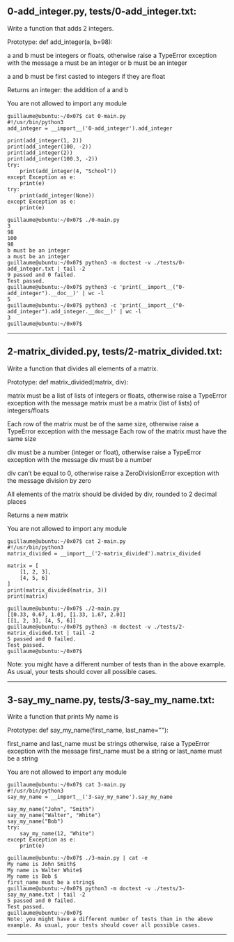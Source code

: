 ## 0-add_integer.py, tests/0-add_integer.txt:

Write a function that adds 2 integers.

Prototype: def add_integer(a, b=98):

a and b must be integers or floats, otherwise raise a TypeError exception with the message a must be an integer or b must be an integer

a and b must be first casted to integers if they are float

Returns an integer: the addition of a and b

You are not allowed to import any module


	guillaume@ubuntu:~/0x07$ cat 0-main.py
	#!/usr/bin/python3
	add_integer = __import__('0-add_integer').add_integer
	
	print(add_integer(1, 2))
	print(add_integer(100, -2))
	print(add_integer(2))
	print(add_integer(100.3, -2))
	try:
	    print(add_integer(4, "School"))
	except Exception as e:
	    print(e)
	try:
	    print(add_integer(None))
	except Exception as e:
	    print(e)
	
	guillaume@ubuntu:~/0x07$ ./0-main.py
	3
	98
	100
	98
	b must be an integer
	a must be an integer
	guillaume@ubuntu:~/0x07$ python3 -m doctest -v ./tests/0-add_integer.txt | tail -2
	9 passed and 0 failed.
	Test passed.
	guillaume@ubuntu:~/0x07$ python3 -c 'print(__import__("0-add_integer").__doc__)' | wc -l
	5
	guillaume@ubuntu:~/0x07$ python3 -c 'print(__import__("0-add_integer").add_integer.__doc__)' | wc -l
	3
	guillaume@ubuntu:~/0x07$ 

-----------------------------------------------------------------------------------------------------------------------------------------------------


## 2-matrix_divided.py, tests/2-matrix_divided.txt:

Write a function that divides all elements of a matrix.

Prototype: def matrix_divided(matrix, div):

matrix must be a list of lists of integers or floats, otherwise raise a TypeError exception with the message matrix must be a matrix (list of lists) of integers/floats

Each row of the matrix must be of the same size, otherwise raise a TypeError exception with the message Each row of the matrix must have the same size

div must be a number (integer or float), otherwise raise a TypeError exception with the message div must be a number

div can’t be equal to 0, otherwise raise a ZeroDivisionError exception with the message division by zero

All elements of the matrix should be divided by div, rounded to 2 decimal places

Returns a new matrix

You are not allowed to import any module



	guillaume@ubuntu:~/0x07$ cat 2-main.py
	#!/usr/bin/python3
	matrix_divided = __import__('2-matrix_divided').matrix_divided
	
	matrix = [
	    [1, 2, 3],
	    [4, 5, 6]
	]
	print(matrix_divided(matrix, 3))
	print(matrix)
	
	guillaume@ubuntu:~/0x07$ ./2-main.py
	[[0.33, 0.67, 1.0], [1.33, 1.67, 2.0]]
	[[1, 2, 3], [4, 5, 6]]
	guillaume@ubuntu:~/0x07$ python3 -m doctest -v ./tests/2-matrix_divided.txt | tail -2
	5 passed and 0 failed.
	Test passed.
	guillaume@ubuntu:~/0x07$ 
Note: you might have a different number of tests than in the above example. As usual, your tests should cover all possible cases.

-----------------------------------------------------------------------------------------------------------------------------------------------------


## 3-say_my_name.py, tests/3-say_my_name.txt:

Write a function that prints My name is <first name> <last name>

Prototype: def say_my_name(first_name, last_name=""):

first_name and last_name must be strings otherwise, raise a TypeError exception with the message first_name must be a string or last_name must be a string

You are not allowed to import any module



	guillaume@ubuntu:~/0x07$ cat 3-main.py
	#!/usr/bin/python3
	say_my_name = __import__('3-say_my_name').say_my_name
	
	say_my_name("John", "Smith")
	say_my_name("Walter", "White")
	say_my_name("Bob")
	try:
	    say_my_name(12, "White")
	except Exception as e:
	    print(e)
	
	guillaume@ubuntu:~/0x07$ ./3-main.py | cat -e
	My name is John Smith$
	My name is Walter White$
	My name is Bob $
	first_name must be a string$
	guillaume@ubuntu:~/0x07$ python3 -m doctest -v ./tests/3-say_my_name.txt | tail -2
	5 passed and 0 failed.
	Test passed.
	guillaume@ubuntu:~/0x07$ 
	Note: you might have a different number of tests than in the above example. As usual, your tests should cover all possible cases.

-----------------------------------------------------------------------------------------------------------------------------------------------------
